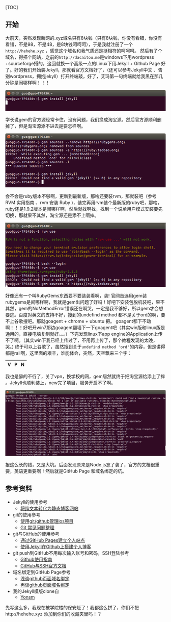 [TOC]

## 开始
大前天，突然发现新网的.xyz域名只有8块钱（只有8块钱，你没有看错，你没有看错，不是98，不是48，是8块钱呵呵呵），于是我就注册了一个`http://hehehe.xyz` ，感觉这个域名和我气质还是挺相符的呵呵呵。
然后有了个域名，得搭个网站，之前的`http://dacaitou.me`是windows下用wordpress +sourceforge搭的，这回就换一个高级一点的Linux下用Jekyll + Github Page 好了。好的我们开始装Jekyll，那就看官方文档好了，（还可以参考Jekyll中文 、告别wordpress，拥抱jekyll）打开终端敲，好了，艾玛第一句终端就给我黑在那几分钟是闹哪样啊！！！

![1](images/1.png)

学长说gem的官方源经常卡住，没有问题，我们换成淘宝源。然后官方源顺利删掉了，但是淘宝源添不进去是要怎样啊。

![2](images/2-4996991.png)

会不会是ruby版本不够啊，更新到最新版，那啥还要装rvm，那就装吧（参考RVM 实用指南 、rvm 安装 Ruby )，装完再用rvm装个最新版的ruby吧，那啥，ruby还是1.9.2版本是闹哪样啊，然后就找啊找，找到一个说单用户模式安装要先切换，那就果不其然，淘宝源还是添不上啊摔。

![3](images/3.png)

好像还有一个叫RubyGems东西要不要装装看啊，装! 官网首选用gem装rubygems是闹哪样啊，我就是gem出问题了好吗！好吧下安装包脱机装吧，果不其然，gem的NoMethodError错误还在啊哭，一定是我不够好，所以gem才会想要逃。百度对英文的支持不好，搜到的undefind method 都不是关于ord的啊，要不上谷歌搜吧。那就goagent + chrome + ubuntu 把。 goagent都下不动啊！！！好吧开win7那边goagent翻墙下一下goagent吧（其实win版和linux版是通用的，直接电脑复制就好。。。）下完发现linux下app engine的Application上传不了啊。（其实win下我已经上传过了，不用再上传了，那个教程发现的太晚，哭。)
终于可以上谷歌了，虽然搜到关于`undefind method 'ord'`的内容，但是讲得都是rail啊，这里面的艰辛，谁能体会，突然，天空飘来三个字：

| V &nbsp; P &nbsp; N |
|:---:|


我也是醉的不行了，关了vpn，换学校的网，gem居然就终于把淘宝源给添上了摔 。Jekyll也顺利装上，new完了项目，服务开启不了啊。

![4](images/4.png)

报这么长的错，又是大坑。后面发现原来是Node.js忘了装了，官方的文档很重要，英语更重要啊！然后就是GitHub Page 和域名绑定的坑。

## 参考资料

* Jekyll的使用参考
    * [将纯文本转化为静态博客网站](http://jekyllcn.com/docs/usage/) 
* git的使用参考
    * [使用git/github管理ios项目](http://blog.csdn.net/wangyuefenga/article/details/7460104)
    * [Git 常见问题整理](http://www.open-open.com/lib/view/open1366080269265.html) 
* git与GitHub的使用参考
    * [通过GitHub Pages建立个人站点](http://www.cnblogs.com/purediy/archive/2013/03/07/2948892.html) 
    * [使用Jekyll在Github上搭建个人博客](https://segmentfault.com/a/1190000000406019) 
* git push到GitHub不用每次输入账号和密码，SSH登陆参考
    * [Github使用指南](http://blog.csdn.net/tangbin330/article/details/9105061) 
    * [GitHub与SSH官方文档](https://help.github.com/categories/ssh/) 
* 域名绑定到GitHub Page参考
    * [浅谈github页面域名绑定](http://yanping.me/cn/blog/2011/12/04/github-pages-domain/) 
    * [再谈github页面域名绑定](http://yanping.me/cn/blog/2011/12/26/github-pages-domain-2/) 
* 我的Jekyll模版clone自
    * [Yonsm](https://github.com/Yonsm/NET) 

先写这么多，我现在被学院楼的保安赶了！我都这么拼了，你们不把http://hehehe.xyz 添加到你们的收藏夹里吗！？